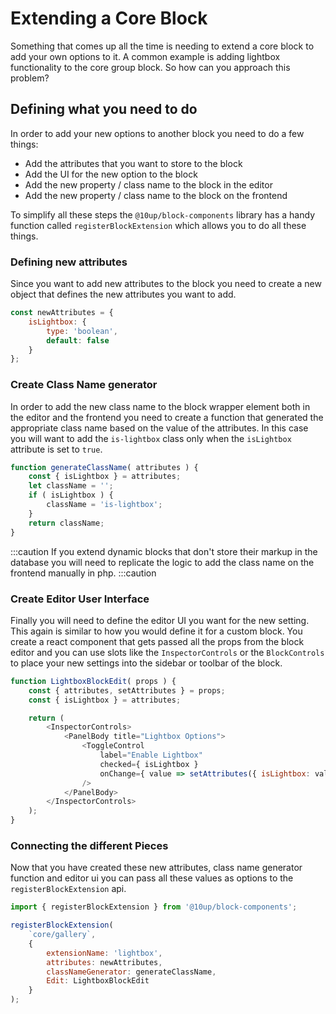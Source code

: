 # Extending a Core Block

Something that comes up all the time is needing to extend a core block to add your own options to it. A common example is adding lightbox functionality to the core group block. So how can you approach this problem?

## Defining what you need to do

In order to add your new options to another block you need to do a few things:

- Add the attributes that you want to store to the block
- Add the UI for the new option to the block
- Add the new property / class name to the block in the editor
- Add the new property / class name to the block on the frontend

To simplify all these steps the `@10up/block-components` library has a handy function called `registerBlockExtension` which allows you to do all these things.

### Defining new attributes

Since you want to add new attributes to the block you need to create a new object that defines the new attributes you want to add.

```js
const newAttributes = {
    isLightbox: {
        type: 'boolean',
        default: false
    }
};
```

### Create Class Name generator

In order to add the new class name to the block wrapper element both in the editor and the frontend you need to create a function that generated the appropriate class name based on the value of the attributes. In this case you will want to add the `is-lightbox` class only when the `isLightbox` attribute is set to `true`.

```js
function generateClassName( attributes ) {
    const { isLightbox } = attributes;
    let className = '';
    if ( isLightbox ) {
        className = 'is-lightbox';
    }
    return className;
}
```

:::caution
If you extend dynamic blocks that don't store their markup in the database you will need to replicate the logic to add the class name on the frontend manually in php.
:::caution

### Create Editor User Interface

Finally you will need to define the editor UI you want for the new setting. This again is similar to how you would define it for a custom block. You create a react component that gets passed all the props from the block editor and you can use slots like the `InspectorControls` or the `BlockControls` to place your new settings into the sidebar or toolbar of the block.

```js
function LightboxBlockEdit( props ) {
    const { attributes, setAttributes } = props;
    const { isLightbox } = attributes;

    return (
        <InspectorControls>
            <PanelBody title="Lightbox Options">
                <ToggleControl
                    label="Enable Lightbox" 
                    checked={ isLightbox }
                    onChange={ value => setAttributes({ isLightbox: value }) }
                />
            </PanelBody>
        </InspectorControls>
    );
}
```

### Connecting the different Pieces

Now that you have created these new attributes, class name generator function and editor ui you can pass all these values as options to the `registerBlockExtension` api.

```js
import { registerBlockExtension } from '@10up/block-components';

registerBlockExtension(
    `core/gallery`,
    {
        extensionName: 'lightbox',
        attributes: newAttributes,
        classNameGenerator: generateClassName,
        Edit: LightboxBlockEdit
    }
);
```
